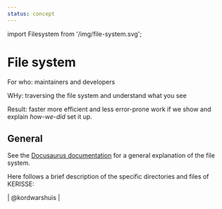 ```yaml
---
status: concept
---
```

import Filesystem from '/img/file-system.svg';

# File system

For who: maintainers and developers

WHy: traversing the file system and understand what you see

Result: faster more efficient and less error-prone work if we show and explain *how-we-did* set it up.


## General

See the [Docusaurus documentation](https://docusaurus.io) for a general explanation of the file system.

Here follows a brief description of the specific directories and files of KERISSE:

| @kordwarshuis |

<Filesystem />
